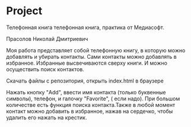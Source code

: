 # Project
Телефонная книга
телефонная книга, практика от Meдиасофт.

Прасолов Николай Дмитриевич

Моя работа представляет собой телефонную книгу, в которую можно добавлять и убирать контакты. Сами контакты можно добавлять в избранное. Избранные высвечиваются сверху книги. И можно осуществить поиск контактов.

Скачать файлы с репозитория, открыть index.html в браузере

Нажать кнопку "Add", ввести имя контакта (только буквенные символы), телефон, и галочку "Favorite", ( если надо). При большом количестве есть функция поиска контакта.Также в любой момент контакт можно добавить в избранное, нажав на сердечко, чтобы удалить его нажать на крестик.

